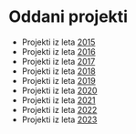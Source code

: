 # Oddani projekti

* Projekti iz leta [2015](2015)
* Projekti iz leta [2016](2016)
* Projekti iz leta [2017](2017)
* Projekti iz leta [2018](2018)
* Projekti iz leta [2019](2019)
* Projekti iz leta [2020](2020)
* Projekti iz leta [2021](2021)
* Projekti iz leta [2022](2022)
* Projekti iz leta [2023](2023)
